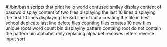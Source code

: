 #!/bin/bash
scripts that print hello world
confused smiley
display content of passwd
display content of two files
displaying the last 10 lines
displaying the first 10 lines
displaying the 3rd line of iacta
creating the file in best school
deplicate last line
delete files
counting files
creates 10 new files
unique
roots
word count bin
displayiny pattern containg root
do not contain the pattern bin
alphabet only
replacing alphabet
removes letters
reverse input
sort 
